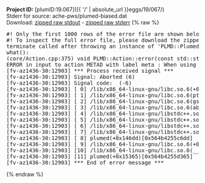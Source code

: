**Project ID:** [plumID:19.067]({{ '/' | absolute_url }}eggs/19/067/)  
Stderr for source:  ache-pws/plumed-biased.dat   
Download: [zipped raw stdout](plumed-biased.dat.plumed.stdout.txt.zip) - [zipped raw stderr](plumed-biased.dat.plumed.stderr.txt.zip) 
{% raw %}
<pre>
#! Only the first 1000 rows of the error file are shown below
#! To inspect the full error file, please download the zipped raw stderr file above
terminate called after throwing an instance of 'PLMD::Plumed::ExceptionError'
what():
(core/Action.cpp:375) void PLMD::Action::error(const std::string&) const
ERROR in input to action METAD with label meta : When using ADAPTIVE Gaussians on a grid SIGMA_MIN must be specified
[fv-az1436-30:12903] *** Process received signal ***
[fv-az1436-30:12903] Signal: Aborted (6)
[fv-az1436-30:12903] Signal code:  (-6)
[fv-az1436-30:12903] [ 0] /lib/x86_64-linux-gnu/libc.so.6(+0x45330)[0x7f4c9ec45330]
[fv-az1436-30:12903] [ 1] /lib/x86_64-linux-gnu/libc.so.6(pthread_kill+0x11c)[0x7f4c9ec9eb2c]
[fv-az1436-30:12903] [ 2] /lib/x86_64-linux-gnu/libc.so.6(gsignal+0x1e)[0x7f4c9ec4527e]
[fv-az1436-30:12903] [ 3] /lib/x86_64-linux-gnu/libc.so.6(abort+0xdf)[0x7f4c9ec288ff]
[fv-az1436-30:12903] [ 4] /lib/x86_64-linux-gnu/libstdc++.so.6(+0xa5ff5)[0x7f4c9f0a5ff5]
[fv-az1436-30:12903] [ 5] /lib/x86_64-linux-gnu/libstdc++.so.6(+0xbb0da)[0x7f4c9f0bb0da]
[fv-az1436-30:12903] [ 6] /lib/x86_64-linux-gnu/libstdc++.so.6(_ZSt10unexpectedv+0x0)[0x7f4c9f0a5a55]
[fv-az1436-30:12903] [ 7] /lib/x86_64-linux-gnu/libstdc++.so.6(+0xa5a6f)[0x7f4c9f0a5a6f]
[fv-az1436-30:12903] [ 8] plumed(+0x146dd)[0x564b4255c6dd]
[fv-az1436-30:12903] [ 9] /lib/x86_64-linux-gnu/libc.so.6(+0x2a1ca)[0x7f4c9ec2a1ca]
[fv-az1436-30:12903] [10] /lib/x86_64-linux-gnu/libc.so.6(__libc_start_main+0x8b)[0x7f4c9ec2a28b]
[fv-az1436-30:12903] [11] plumed(+0x15365)[0x564b4255d365]
[fv-az1436-30:12903] *** End of error message ***
</pre>
{% endraw %}
